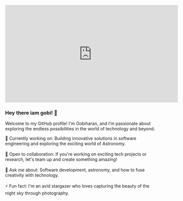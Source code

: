 <iframe width="560" height="315" src="https://www.youtube.com/watch?v=DWFs6aqknqw" frameborder="0" allow="accelerometer; autoplay; clipboard-write; encrypted-media; gyroscope; picture-in-picture" allowfullscreen></iframe>


### Hey there iam gobi! 👋

Welcome to my GitHub profile! I'm Gobiharan, and I’m passionate about exploring the endless possibilities in the world of technology and beyond.

🔭 Currently working on: Building innovative solutions in software engineering and exploring the exciting world of Astronomy. </br></br>
👯 Open to collaboration: If you're working on exciting tech projects or research, let's team up and create something amazing! </br></br>
💬 Ask me about: Software development, astronomy, and how to fuse creativity with technology. </br></br>
⚡ Fun fact: I'm an avid stargazer who loves capturing the beauty of the night sky through photography. </br></br>

